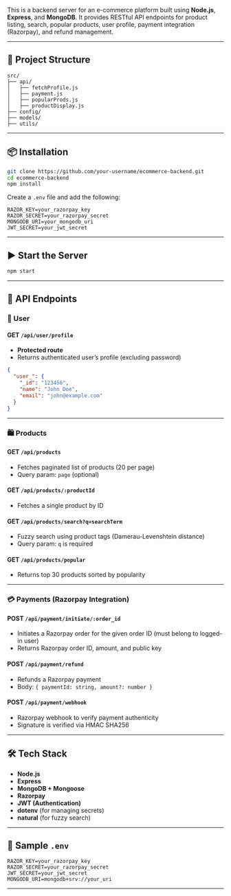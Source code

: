 This is a backend server for an e-commerce platform built using **Node.js**, **Express**, and **MongoDB**. It provides RESTful API endpoints for product listing, search, popular products, user profile, payment integration (Razorpay), and refund management.

---

## 📁 Project Structure

```
src/
├── api/
│   ├── fetchProfile.js
│   ├── payment.js
│   ├── popularProds.js
│   ├── productDisplay.js
├── config/
├── models/
├── utils/
```

---

## 📦 Installation

```bash
git clone https://github.com/your-username/ecommerce-backend.git
cd ecommerce-backend
npm install
```

Create a `.env` file and add the following:

```env
RAZOR_KEY=your_razorpay_key
RAZOR_SECRET=your_razorpay_secret
MONGODB_URI=your_mongodb_uri
JWT_SECRET=your_jwt_secret
```

---

## ▶️ Start the Server

```bash
npm start
```

---

## 📌 API Endpoints

### 👤 User

#### GET `/api/user/profile`
- **Protected route**
- Returns authenticated user’s profile (excluding password)

```json
{
  "user_": {
    "_id": "123456",
    "name": "John Doe",
    "email": "john@example.com"
  }
}
```

---

### 🛍️ Products

#### GET `/api/products`
- Fetches paginated list of products (20 per page)
- Query param: `page` (optional)

#### GET `/api/products/:productId`
- Fetches a single product by ID

#### GET `/api/products/search?q=searchTerm`
- Fuzzy search using product tags (Damerau-Levenshtein distance)
- Query param: `q` is required

#### GET `/api/products/popular`
- Returns top 30 products sorted by popularity

---

### 💳 Payments (Razorpay Integration)

#### POST `/api/payment/initiate/:order_id`
- Initiates a Razorpay order for the given order ID (must belong to logged-in user)
- Returns Razorpay order ID, amount, and public key

#### POST `/api/payment/refund`
- Refunds a Razorpay payment
- Body: `{ paymentId: string, amount?: number }`

#### POST `/api/payment/webhook`
- Razorpay webhook to verify payment authenticity
- Signature is verified via HMAC SHA256

---

## 🛠️ Tech Stack

- **Node.js**
- **Express**
- **MongoDB + Mongoose**
- **Razorpay**
- **JWT (Authentication)**
- **dotenv** (for managing secrets)
- **natural** (for fuzzy search)

---

## 🧪 Sample `.env`

```env
RAZOR_KEY=your_razorpay_key
RAZOR_SECRET=your_razorpay_secret
JWT_SECRET=your_jwt_secret
MONGODB_URI=mongodb+srv://your_uri
```

---